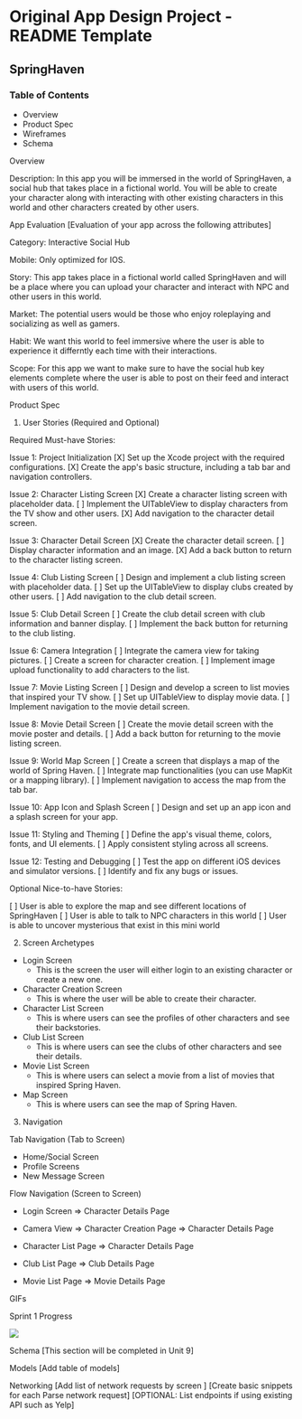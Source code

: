 # Original App Design Project - README Template

## SpringHaven

### Table of Contents
- Overview
- Product Spec
- Wireframes
- Schema

Overview

Description:
In this app you will be immersed in the world of SpringHaven, a social hub that takes place in a fictional world. You will be able to create your character along with interacting with other existing characters in this world and other characters created by other users.

App Evaluation
[Evaluation of your app across the following attributes]

Category: Interactive Social Hub

Mobile: Only optimized for IOS.

Story: This app takes place in a fictional world called SpringHaven and will be a place where you can upload your character and interact with NPC and other users in this world.

Market: The potential users would be those who enjoy roleplaying and socializing as well as gamers.

Habit: We want this world to feel immersive where the user is able to experience it differntly each time with their interactions.

Scope: For this app we want to make sure to have the social hub key elements complete where the user is able to post on their feed and interact with users of this world.

Product Spec
1. User Stories (Required and Optional)
   
Required Must-have Stories:

Issue 1: Project Initialization
[X] Set up the Xcode project with the required configurations.
[X] Create the app's basic structure, including a tab bar and navigation controllers.

Issue 2: Character Listing Screen
[X] Create a character listing screen with placeholder data.
[ ] Implement the UITableView to display characters from the TV show and other users.
[X] Add navigation to the character detail screen.

Issue 3: Character Detail Screen
[X] Create the character detail screen.
[ ] Display character information and an image.
[X] Add a back button to return to the character listing screen.

Issue 4: Club Listing Screen
[ ] Design and implement a club listing screen with placeholder data.
[ ] Set up the UITableView to display clubs created by other users.
[ ] Add navigation to the club detail screen.

Issue 5: Club Detail Screen
[ ] Create the club detail screen with club information and banner display.
[ ] Implement the back button for returning to the club listing.

Issue 6: Camera Integration
[ ] Integrate the camera view for taking pictures.
[ ] Create a screen for character creation.
[ ] Implement image upload functionality to add characters to the list.

Issue 7: Movie Listing Screen
[ ] Design and develop a screen to list movies that inspired your TV show.
[ ] Set up UITableView to display movie data.
[ ] Implement navigation to the movie detail screen.

Issue 8: Movie Detail Screen
[ ] Create the movie detail screen with the movie poster and details.
[ ] Add a back button for returning to the movie listing screen.

Issue 9: World Map Screen
[ ] Create a screen that displays a map of the world of Spring Haven.
[ ] Integrate map functionalities (you can use MapKit or a mapping library).
[ ] Implement navigation to access the map from the tab bar.

Issue 10: App Icon and Splash Screen
[ ] Design and set up an app icon and a splash screen for your app.

Issue 11: Styling and Theming
[ ] Define the app's visual theme, colors, fonts, and UI elements.
[ ] Apply consistent styling across all screens.

Issue 12: Testing and Debugging
[ ] Test the app on different iOS devices and simulator versions.
[ ] Identify and fix any bugs or issues.

Optional Nice-to-have Stories:

[ ] User is able to explore the map and see different locations of SpringHaven
[ ] User is able to talk to NPC characters in this world
[ ] User is able to uncover mysterious that exist in this mini world

2. Screen Archetypes
- Login Screen
   - This is the screen the user will either login to an existing character or create a new one.
- Character Creation Screen
   - This is where the user will be able to create their character.
- Character List Screen
   - This is where users can see the profiles of other characters and see their backstories.
- Club List Screen
   - This is where users can see the clubs of other characters and see their details.
- Movie List Screen
   - This is where users can select a movie from a list of movies that inspired Spring Haven.
- Map Screen
   - This is where users can see the map of Spring Haven.

3. Navigation

Tab Navigation (Tab to Screen)
- Home/Social Screen
- Profile Screens
- New Message Screen

Flow Navigation (Screen to Screen)
 - Login Screen
=> Character Details Page

- Camera View
=> Character Creation Page
=> Character Details Page

- Character List Page
=> Character Details Page

- Club List Page
=> Club Details Page

- Movie List Page
=> Movie Details Page

GIFs

Sprint 1 Progress
<div>
    <a href="https://www.loom.com/share/295ba2c6a38f49f7bb9ce2366b924392">
    </a>
    <a href="https://www.loom.com/share/295ba2c6a38f49f7bb9ce2366b924392">
      <img style="max-width:300px;" src="https://cdn.loom.com/sessions/thumbnails/295ba2c6a38f49f7bb9ce2366b924392-with-play.gif">
    </a>
  </div>

Schema
[This section will be completed in Unit 9]

Models
[Add table of models]

Networking
[Add list of network requests by screen ]
[Create basic snippets for each Parse network request]
[OPTIONAL: List endpoints if using existing API such as Yelp]
